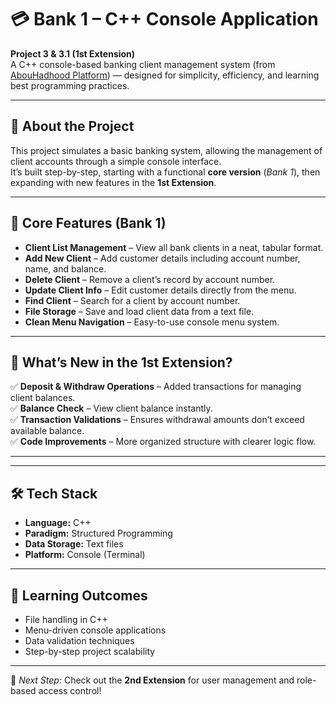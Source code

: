 # 💳 Bank 1 – C++ Console Application

**Project 3 & 3.1 (1st Extension)**  
A C++ console-based banking client management system (from  [AbouHadhood Platform](https://programmingadvices.com/)) — designed for simplicity, efficiency, and learning best programming practices.

---

## 🏦 **About the Project**
This project simulates a basic banking system, allowing the management of client accounts through a simple console interface.  
It’s built step-by-step, starting with a functional **core version** (*Bank 1*), then expanding with new features in the **1st Extension**.

---

## 📌 **Core Features (Bank 1)**

- **Client List Management** – View all bank clients in a neat, tabular format.
- **Add New Client** – Add customer details including account number, name, and balance.
- **Delete Client** – Remove a client’s record by account number.
- **Update Client Info** – Edit customer details directly from the menu.
- **Find Client** – Search for a client by account number.
- **File Storage** – Save and load client data from a text file.
- **Clean Menu Navigation** – Easy-to-use console menu system.

---

## 🚀 **What’s New in the 1st Extension?**

✅ **Deposit & Withdraw Operations** – Added transactions for managing client balances.  
✅ **Balance Check** – View client balance instantly.  
✅ **Transaction Validations** – Ensures withdrawal amounts don’t exceed available balance.  
✅ **Code Improvements** – More organized structure with clearer logic flow.

---


---

## 🛠 **Tech Stack**
- **Language:** C++  
- **Paradigm:** Structured Programming  
- **Data Storage:** Text files  
- **Platform:** Console (Terminal)  

---

## 🎯 **Learning Outcomes**
- File handling in C++
- Menu-driven console applications
- Data validation techniques
- Step-by-step project scalability

---

📌 *Next Step:* Check out the **2nd Extension** for user management and role-based access control!


